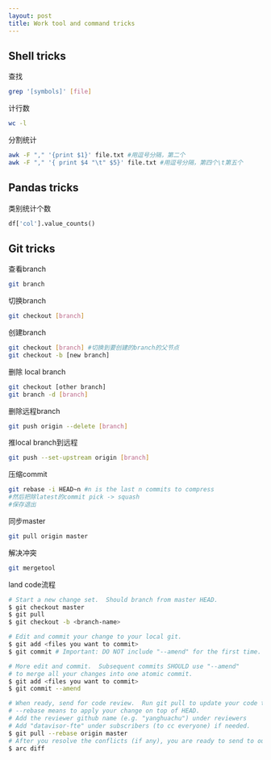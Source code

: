 ```yaml
---
layout: post
title: Work tool and command tricks
---
```


## Shell tricks

查找
```bash
grep '[symbols]' [file]
```
计行数
```bash
wc -l
```
分割统计
```bash
awk -F "," '{print $1}' file.txt #用逗号分隔，第二个
awk -F "," '{ print $4 "\t" $5}' file.txt #用逗号分隔，第四个\t第五个
```

## Pandas tricks

类别统计个数
```python
df['col'].value_counts()
```

## Git tricks

查看branch
```bash
git branch
```

切换branch
```bash
git checkout [branch]
```

创建branch
```bash
git checkout [branch] #切换到要创建的branch的父节点
git checkout -b [new branch]
```

删除 local branch
```bash
git checkout [other branch]
git branch -d [branch]
```

删除远程branch
```bash
git push origin --delete [branch]
```

推local branch到远程
```bash
git push --set-upstream origin [branch]
```

压缩commit
```bash
git rebase -i HEAD~n #n is the last n commits to compress
#然后把除latest的commit pick -> squash
#保存退出
```

同步master
```bash
git pull origin master
```

解决冲突
```bash
git mergetool
```

land code流程
```bash
# Start a new change set.  Should branch from master HEAD.
$ git checkout master
$ git pull
$ git checkout -b <branch-name>

# Edit and commit your change to your local git.
$ git add <files you want to commit>
$ git commit # Important: DO NOT include "--amend" for the first time.

# More edit and commit.  Subsequent commits SHOULD use "--amend"
# to merge all your changes into one atomic commit.
$ git add <files you want to commit>
$ git commit --amend

# When ready, send for code review.  Run git pull to update your code to HEAD.
# --rebase means to apply your change on top of HEAD.
# Add the reviewer github name (e.g. "yanghuachu") under reviewers
# Add "datavisor-fte" under subscribers (to cc everyone) if needed.
$ git pull --rebase origin master
# After you resolve the conflicts (if any), you are ready to send to our diff server.
$ arc diff
```